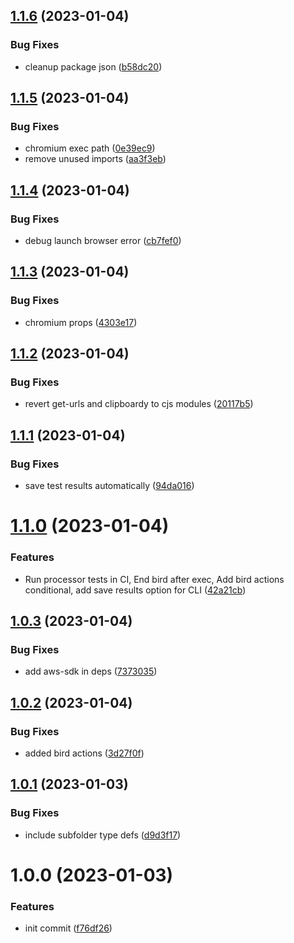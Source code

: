 ## [1.1.6](https://github.com/Owloops/flybird/compare/v1.1.5...v1.1.6) (2023-01-04)


### Bug Fixes

* cleanup package json ([b58dc20](https://github.com/Owloops/flybird/commit/b58dc206301d73e1fc84843b98ab1f4132b39faa))

## [1.1.5](https://github.com/Owloops/flybird/compare/v1.1.4...v1.1.5) (2023-01-04)


### Bug Fixes

* chromium exec path ([0e39ec9](https://github.com/Owloops/flybird/commit/0e39ec9617641b569ce60cadf6575c0012b49e1b))
* remove unused imports ([aa3f3eb](https://github.com/Owloops/flybird/commit/aa3f3eb11158f1a833c88e702bba878bb748eb0b))

## [1.1.4](https://github.com/Owloops/flybird/compare/v1.1.3...v1.1.4) (2023-01-04)


### Bug Fixes

* debug launch browser error ([cb7fef0](https://github.com/Owloops/flybird/commit/cb7fef0bcc40aeebac8e8053a5f330e039e69d47))

## [1.1.3](https://github.com/Owloops/flybird/compare/v1.1.2...v1.1.3) (2023-01-04)


### Bug Fixes

* chromium props ([4303e17](https://github.com/Owloops/flybird/commit/4303e1702b024955e4da3fd60b5a7697f827a4a0))

## [1.1.2](https://github.com/Owloops/flybird/compare/v1.1.1...v1.1.2) (2023-01-04)


### Bug Fixes

* revert get-urls and clipboardy to cjs modules ([20117b5](https://github.com/Owloops/flybird/commit/20117b527b0e12d732d3e71f34370ee8eb735089))

## [1.1.1](https://github.com/Owloops/flybird/compare/v1.1.0...v1.1.1) (2023-01-04)


### Bug Fixes

* save test results automatically ([94da016](https://github.com/Owloops/flybird/commit/94da01683edbfcd7c62e535032964ffdbd83663b))

# [1.1.0](https://github.com/Owloops/owloops-flybird/compare/v1.0.3...v1.1.0) (2023-01-04)


### Features

* Run processor tests in CI, End bird after exec, Add bird actions conditional, add save results option for CLI ([42a21cb](https://github.com/Owloops/owloops-flybird/commit/42a21cb9df4db12108fd8d3daea987f29a6101be))

## [1.0.3](https://github.com/Owloops/owloops-flybird/compare/v1.0.2...v1.0.3) (2023-01-04)


### Bug Fixes

* add aws-sdk in deps ([7373035](https://github.com/Owloops/owloops-flybird/commit/73730355a9c60e0ed2efb99a530926549e397dc7))

## [1.0.2](https://github.com/Owloops/owloops-flybird/compare/v1.0.1...v1.0.2) (2023-01-04)


### Bug Fixes

* added bird actions ([3d27f0f](https://github.com/Owloops/owloops-flybird/commit/3d27f0f90bdc3a8ca1ba412e63e8e1ac40fc570a))

## [1.0.1](https://github.com/Owloops/owloops-flybird/compare/v1.0.0...v1.0.1) (2023-01-03)


### Bug Fixes

* include subfolder type defs ([d9d3f17](https://github.com/Owloops/owloops-flybird/commit/d9d3f17b2c1c88904279bcafcf58c1d96c2194e1))

# 1.0.0 (2023-01-03)


### Features

* init commit ([f76df26](https://github.com/Owloops/owloops-flybird/commit/f76df26773a4afa180b97999f935ce004f58c3ed))
